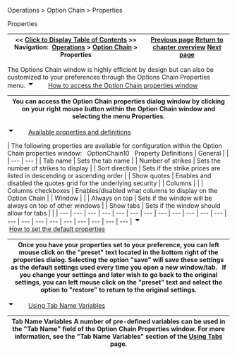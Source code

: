 ﻿
Operations > Option Chain > Properties

Properties

| << [Click to Display Table of Contents](properties_option_chain.md) >> **Navigation:**     [Operations](operations-1.md) > [Option Chain](option-chain-1.md) > Properties | [Previous page](submitting_orders_option_chain-1.md) [Return to chapter overview](option-chain-1.md) [Next page](order_entry-1.md) |
| --- | --- |
The Options Chain window is highly efficient by design but can also be customized to your preferences through the Options Chain Properties menu.
![tog_minus](tog_minus-1.gif)        [How to access the Option Chain properties window](javascript:HMToggle('toggle','HowtoaccesstheOptionChainpropertieswindow','HowtoaccesstheOptionChainpropertieswindow_ICON'))

| You can access the Option Chain properties dialog window by clicking on your right mouse button within the Option Chain window and selecting the menu Properties. |
| --- |
![tog_minus](tog_minus-1.gif)        [Available properties and definitions](javascript:HMToggle('toggle','AvailablePropertiesAndDefinitions','AvailablePropertiesAndDefinitions_ICON'))

| The following properties are available for configuration within the Option Chain properties window:   OptionChain10   Property Definitions   | General | | | --- | --- | | Tab name | Sets the tab name | | Number of strikes | Sets the number of strikes to display | | Sort direction | Sets if the strike prices are listed in descending or ascending order | | Show quotes | Enables and disabled the quotes grid for the underlying security | | Columns | | | Columns checkboxes | Enables/disabled what columns to display on the Option Chain | | Window | | | Always on top | Sets if the window will be always on top of other windows | | Show tabs | Sets if the window should allow for tabs | |
| --- | --- | --- | --- | --- | --- | --- | --- | --- | --- | --- | --- | --- | --- | --- | --- | --- | --- | --- | --- | --- |
![tog_minus](tog_minus-1.gif)        [How to set the default properties](javascript:HMToggle('toggle','HowToSetTheDefaultProperties','HowToSetTheDefaultProperties_ICON'))

| Once you have your properties set to your preference, you can left mouse click on the "preset" text located in the bottom right of the properties dialog. Selecting the option "save" will save these settings as the default settings used every time you open a new window/tab.   If you change your settings and later wish to go back to the original settings, you can left mouse click on the "preset" text and select the option to "restore" to return to the original settings. |
| --- |
![tog_minus](tog_minus-1.gif)        [Using Tab Name Variables](javascript:HMToggle('toggle','UsingTabNameVariables','UsingTabNameVariables_ICON'))

| Tab Name Variables A number of pre-defined variables can be used in the "Tab Name" field of the Option Chain Properties window. For more information, see the "Tab Name Variables" section of the [Using Tabs](using_tabs-1.md) page. |
| --- |

